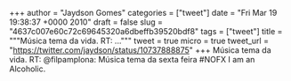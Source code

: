 
+++
author = "Jaydson Gomes"
categories = ["tweet"]
date = "Fri Mar 19 19:38:37 +0000 2010"
draft = false
slug = "4637c007e60c72c69645320a6dbeffb39520bdf8"
tags = ["tweet"]
title = """Música tema da vida. RT: ..."""
tweet = true
micro = true
tweet_url = "https://twitter.com/jaydson/status/10737888875"
+++
Música tema da vida. RT: @filpamplona: Música tema da sexta feira #NOFX I am  an  Alcoholic.
